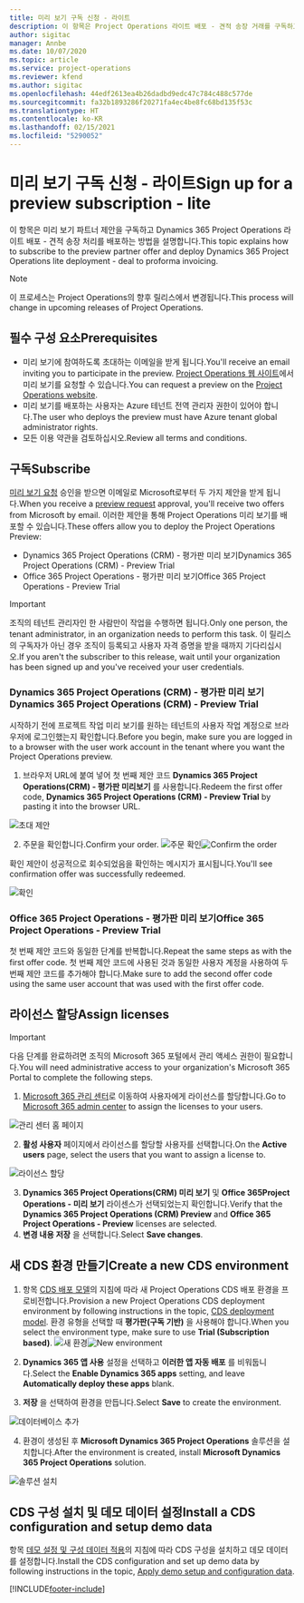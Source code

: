 ```yaml
---
title: 미리 보기 구독 신청 - 라이트
description: 이 항목은 Project Operations 라이트 배포 - 견적 송장 거래를 구독하고 배포하는 방법에 대한 정보를 제공합니다.
author: sigitac
manager: Annbe
ms.date: 10/07/2020
ms.topic: article
ms.service: project-operations
ms.reviewer: kfend
ms.author: sigitac
ms.openlocfilehash: 44edf2613ea4b26dadbd9edc47c784c488c577de
ms.sourcegitcommit: fa32b1893286f20271fa4ec4be8fc68bd135f53c
ms.translationtype: HT
ms.contentlocale: ko-KR
ms.lasthandoff: 02/15/2021
ms.locfileid: "5290052"
---
```

# <a name="sign-up-for-a-preview-subscription---lite"></a><span data-ttu-id="8817a-103">미리 보기 구독 신청 - 라이트</span><span class="sxs-lookup"><span data-stu-id="8817a-103">Sign up for a preview subscription - lite</span></span> 

<span data-ttu-id="8817a-104">이 항목은 미리 보기 파트너 제안을 구독하고 Dynamics 365 Project Operations 라이트 배포 - 견적 송장 처리를 배포하는 방법을 설명합니다.</span><span class="sxs-lookup"><span data-stu-id="8817a-104">This topic explains how to subscribe to the preview partner offer and deploy Dynamics 365 Project Operations lite deployment - deal to proforma invoicing.</span></span>

> [!NOTE]
> <span data-ttu-id="8817a-105">이 프로세스는 Project Operations의 향후 릴리스에서 변경됩니다.</span><span class="sxs-lookup"><span data-stu-id="8817a-105">This process will change in upcoming releases of Project Operations.</span></span>

## <a name="prerequisites"></a><span data-ttu-id="8817a-106">필수 구성 요소</span><span class="sxs-lookup"><span data-stu-id="8817a-106">Prerequisites</span></span>

- <span data-ttu-id="8817a-107">미리 보기에 참여하도록 초대하는 이메일을 받게 됩니다.</span><span class="sxs-lookup"><span data-stu-id="8817a-107">You'll receive an email inviting you to participate in the preview.</span></span> <span data-ttu-id="8817a-108">[Project Operations 웹 사이트](https://dynamics.microsoft.com/en-us/project-operations/overview/)에서 미리 보기를 요청할 수 있습니다.</span><span class="sxs-lookup"><span data-stu-id="8817a-108">You can request a preview on the [Project Operations website](https://dynamics.microsoft.com/en-us/project-operations/overview/).</span></span>
- <span data-ttu-id="8817a-109">미리 보기를 배포하는 사용자는 Azure 테넌트 전역 관리자 권한이 있어야 합니다.</span><span class="sxs-lookup"><span data-stu-id="8817a-109">The user who deploys the preview must have Azure tenant global administrator rights.</span></span>
- <span data-ttu-id="8817a-110">모든 이용 약관을 검토하십시오.</span><span class="sxs-lookup"><span data-stu-id="8817a-110">Review all terms and conditions.</span></span>

## <a name="subscribe"></a><span data-ttu-id="8817a-111">구독</span><span class="sxs-lookup"><span data-stu-id="8817a-111">Subscribe</span></span>

<span data-ttu-id="8817a-112">[미리 보기 요청](https://forms.office.com/FormsPro/Pages/ResponsePage.aspx?id=v4j5cvGGr0GRqy180BHbR56j8lZs0FdAvwT75_WNFyxUMkRDV1NYQU5TNjE2VjhKOVBUNVg2R0s1NC4u) 승인을 받으면 이메일로 Microsoft로부터 두 가지 제안을 받게 됩니다.</span><span class="sxs-lookup"><span data-stu-id="8817a-112">When you receive a [preview request](https://forms.office.com/FormsPro/Pages/ResponsePage.aspx?id=v4j5cvGGr0GRqy180BHbR56j8lZs0FdAvwT75_WNFyxUMkRDV1NYQU5TNjE2VjhKOVBUNVg2R0s1NC4u) approval, you'll receive two offers from Microsoft by email.</span></span> <span data-ttu-id="8817a-113">이러한 제안을 통해 Project Operations 미리 보기를 배포할 수 있습니다.</span><span class="sxs-lookup"><span data-stu-id="8817a-113">These offers allow you to deploy the Project Operations Preview:</span></span>

- <span data-ttu-id="8817a-114">Dynamics 365 Project Operations (CRM) - 평가판 미리 보기</span><span class="sxs-lookup"><span data-stu-id="8817a-114">Dynamics 365 Project Operations (CRM) - Preview Trial</span></span>
- <span data-ttu-id="8817a-115">Office 365 Project Operations - 평가판 미리 보기</span><span class="sxs-lookup"><span data-stu-id="8817a-115">Office 365 Project Operations - Preview Trial</span></span>

> [!IMPORTANT]
> <span data-ttu-id="8817a-116">조직의 테넌트 관리자인 한 사람만이 작업을 수행하면 됩니다.</span><span class="sxs-lookup"><span data-stu-id="8817a-116">Only one person, the tenant administrator, in an organization needs to perform this task.</span></span> <span data-ttu-id="8817a-117">이 릴리스의 구독자가 아닌 경우 조직이 등록되고 사용자 자격 증명을 받을 때까지 기다리십시오.</span><span class="sxs-lookup"><span data-stu-id="8817a-117">If you aren't the subscriber to this release, wait until your organization has been signed up and you've received your user credentials.</span></span>

### <a name="dynamics-365-project-operations-crm---preview-trial"></a><span data-ttu-id="8817a-118">Dynamics 365 Project Operations (CRM) - 평가판 미리 보기</span><span class="sxs-lookup"><span data-stu-id="8817a-118">Dynamics 365 Project Operations (CRM) - Preview Trial</span></span> 

<span data-ttu-id="8817a-119">시작하기 전에 프로젝트 작업 미리 보기를 원하는 테넌트의 사용자 작업 계정으로 브라우저에 로그인했는지 확인합니다.</span><span class="sxs-lookup"><span data-stu-id="8817a-119">Before you begin, make sure you are logged in to a browser with the user work account in the tenant where you want the Project Operations preview.</span></span>

1. <span data-ttu-id="8817a-120">브라우저 URL에 붙여 넣어 첫 번째 제안 코드 **Dynamics 365 Project Operations(CRM) - 평가판 미리보기** 를 사용합니다.</span><span class="sxs-lookup"><span data-stu-id="8817a-120">Redeem the first offer code, **Dynamics 365 Project Operations (CRM) - Preview Trial** by pasting it into the browser URL.</span></span>

![초대 제안](./media/16RedeemFirstOfferNew.png)

2. <span data-ttu-id="8817a-122">주문을 확인합니다.</span><span class="sxs-lookup"><span data-stu-id="8817a-122">Confirm your order.</span></span>
<span data-ttu-id="8817a-123">![주문 확인](./media/17ConfirmOrderNew.png)</span><span class="sxs-lookup"><span data-stu-id="8817a-123">![Confirm the order](./media/17ConfirmOrderNew.png)</span></span>

<span data-ttu-id="8817a-124">확인 제안이 성공적으로 회수되었음을 확인하는 메시지가 표시됩니다.</span><span class="sxs-lookup"><span data-stu-id="8817a-124">You'll see confirmation offer was successfully redeemed.</span></span>

![확인](./media/18OrderConfirmationNew.png)

### <a name="office-365-project-operations---preview-trial"></a><span data-ttu-id="8817a-126">Office 365 Project Operations - 평가판 미리 보기</span><span class="sxs-lookup"><span data-stu-id="8817a-126">Office 365 Project Operations - Preview Trial</span></span>

<span data-ttu-id="8817a-127">첫 번째 제안 코드와 동일한 단계를 반복합니다.</span><span class="sxs-lookup"><span data-stu-id="8817a-127">Repeat the same steps as with the first offer code.</span></span> <span data-ttu-id="8817a-128">첫 번째 제안 코드에 사용된 것과 동일한 사용자 계정을 사용하여 두 번째 제안 코드를 추가해야 합니다.</span><span class="sxs-lookup"><span data-stu-id="8817a-128">Make sure to add the second offer code using the same user account that was used with the first offer code.</span></span>

## <a name="assign-licenses"></a><span data-ttu-id="8817a-129">라이선스 할당</span><span class="sxs-lookup"><span data-stu-id="8817a-129">Assign licenses</span></span>

> [!IMPORTANT]
> <span data-ttu-id="8817a-130">다음 단계를 완료하려면 조직의 Microsoft 365 포털에서 관리 액세스 권한이 필요합니다.</span><span class="sxs-lookup"><span data-stu-id="8817a-130">You will need administrative access to your organization's Microsoft 365 Portal to complete the following steps.</span></span>


1. <span data-ttu-id="8817a-131">[Microsoft 365 관리 센터](https://portal.office.com/)로 이동하여 사용자에게 라이선스를 할당합니다.</span><span class="sxs-lookup"><span data-stu-id="8817a-131">Go to [Microsoft 365 admin center](https://portal.office.com/) to assign the licenses to your users.</span></span>

![관리 센터 홈 페이지](./media/14AdminPortal.png)

2. <span data-ttu-id="8817a-133">**활성 사용자** 페이지에서 라이선스를 할당할 사용자를 선택합니다.</span><span class="sxs-lookup"><span data-stu-id="8817a-133">On the **Active users** page, select the users that you want to assign a license to.</span></span>

![라이선스 할당](./media/15AssignLicenses.png)

3. <span data-ttu-id="8817a-135">**Dynamics 365 Project Operations(CRM) 미리 보기** 및 **Office 365Project Operations - 미리 보기** 라이센스가 선택되었는지 확인합니다.</span><span class="sxs-lookup"><span data-stu-id="8817a-135">Verify that the **Dynamics 365 Project Operations (CRM) Preview** and **Office 365 Project Operations - Preview** licenses are selected.</span></span> 
4. <span data-ttu-id="8817a-136">**변경 내용 저장** 을 선택합니다.</span><span class="sxs-lookup"><span data-stu-id="8817a-136">Select **Save changes**.</span></span>

## <a name="create-a-new-cds-environment"></a><span data-ttu-id="8817a-137">새 CDS 환경 만들기</span><span class="sxs-lookup"><span data-stu-id="8817a-137">Create a new CDS environment</span></span>

1. <span data-ttu-id="8817a-138">항목 [CDS 배포 모델](lite-deployment.md)의 지침에 따라 새 Project Operations CDS 배포 환경을 프로비전합니다.</span><span class="sxs-lookup"><span data-stu-id="8817a-138">Provision a new Project Operations CDS deployment environment by following instructions in the topic, [CDS deployment model](lite-deployment.md).</span></span> <span data-ttu-id="8817a-139">환경 유형을 선택할 때 **평가판(구독 기반)** 을 사용해야 합니다.</span><span class="sxs-lookup"><span data-stu-id="8817a-139">When you select the environment type, make sure to use **Trial (Subscription based)**.</span></span>
<span data-ttu-id="8817a-140">![새 환경](./media/19CreateEnvironment.png)</span><span class="sxs-lookup"><span data-stu-id="8817a-140">![New environment](./media/19CreateEnvironment.png)</span></span>

2. <span data-ttu-id="8817a-141">**Dynamics 365 앱 사용** 설정을 선택하고 **이러한 앱 자동 배포** 를 비워둡니다.</span><span class="sxs-lookup"><span data-stu-id="8817a-141">Select the **Enable Dynamics 365 apps** setting, and leave **Automatically deploy these apps** blank.</span></span>  
3. <span data-ttu-id="8817a-142">**저장** 을 선택하여 환경을 만듭니다.</span><span class="sxs-lookup"><span data-stu-id="8817a-142">Select **Save** to create the environment.</span></span>

![데이터베이스 추가](./media/20CreateEnvironment1.png)

4. <span data-ttu-id="8817a-144">환경이 생성된 후 **Microsoft Dynamics 365 Project Operations** 솔루션을 설치합니다.</span><span class="sxs-lookup"><span data-stu-id="8817a-144">After the environment is created, install **Microsoft Dynamics 365 Project Operations** solution.</span></span> 

![솔루션 설치](./media/21InstallSolution.png)

## <a name="install-a-cds-configuration-and-setup-demo-data"></a><span data-ttu-id="8817a-146">CDS 구성 설치 및 데모 데이터 설정</span><span class="sxs-lookup"><span data-stu-id="8817a-146">Install a CDS configuration and setup demo data</span></span>

<span data-ttu-id="8817a-147">항목 [데모 설정 및 구성 데이터 적용](lite-apply-demo-setup-config-data.md)의 지침에 따라 CDS 구성을 설치하고 데모 데이터를 설정합니다.</span><span class="sxs-lookup"><span data-stu-id="8817a-147">Install the CDS configuration and set up demo data by following instructions in the topic, [Apply demo setup and configuration data](lite-apply-demo-setup-config-data.md).</span></span>


[!INCLUDE[footer-include](../includes/footer-banner.md)]